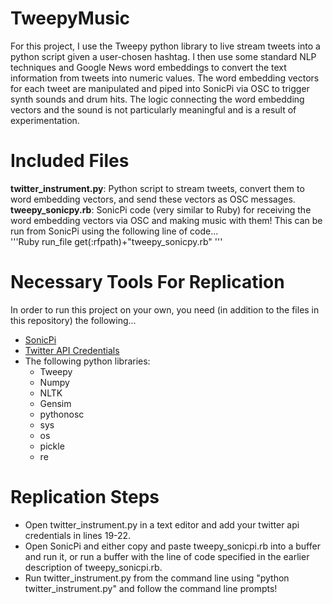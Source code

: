 # TweepyMusic  
For this project, I use the Tweepy python library to live stream tweets into a python script given a user-chosen hashtag. I then use some standard NLP techniques and Google News word embeddings to convert the text information from tweets into numeric values. The word embedding vectors for each tweet are manipulated and piped into SonicPi via OSC to trigger synth sounds and drum hits. The logic connecting the word embedding vectors and the sound is not particularly meaningful and is a result of experimentation.  

# Included Files  
**twitter_instrument.py**: Python script to stream tweets, convert them to word embedding vectors, and send these vectors as OSC messages.  
**tweepy_sonicpy.rb**: SonicPi code (very similar to Ruby) for receiving the word embedding vectors via OSC and making music with them! This can be run from SonicPi using the following line of code...  
'''Ruby
run_file get(:rfpath)+"tweepy_sonicpy.rb"
'''  

# Necessary Tools For Replication  
In order to run this project on your own, you need (in addition to the files in this repository) the following...

- [SonicPi](https://sonic-pi.net/)  
- [Twitter API Credentials](https://developer.twitter.com/en/docs/getting-started)  
- The following python libraries:  
  - Tweepy  
  - Numpy  
  - NLTK  
  - Gensim  
  - pythonosc  
  - sys  
  - os
  - pickle  
  - re  

# Replication Steps  
- Open twitter_instrument.py in a text editor and add your twitter api credentials in lines 19-22.  
- Open SonicPi and either copy and paste tweepy_sonicpi.rb into a buffer and run it, or run a buffer with the line of code specified in the earlier description of tweepy_sonicpi.rb.  
- Run twitter_instrument.py from the command line using "python twitter_instrument.py" and follow the command line prompts!  
